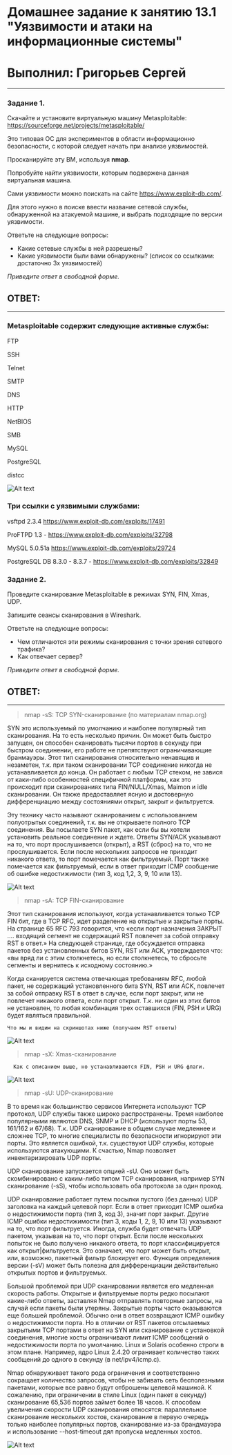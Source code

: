 # Домашнее задание к занятию 13.1 "Уязвимости и атаки на информационные системы"
# Выполнил: Григорьев Сергей
 

------

### Задание 1.

Скачайте и установите виртуальную машину Metasploitable: https://sourceforge.net/projects/metasploitable/

Это типовая ОС для экспериментов в области информационно безопасности, с которой следует начать при анализе уязвимостей.

Просканируйте эту ВМ, используя **nmap**.

Попробуйте найти уязвимости, которым подвержена данная виртуальная машина.

Сами уязвимости можно поискать на сайте https://www.exploit-db.com/.

Для этого нужно в поиске ввести название сетевой службы, обнаруженной на атакуемой машине, и выбрать подходящие по версии уязвимости.

Ответьте на следующие вопросы:

- Какие сетевые службы в ней разрешены?
- Какие уязвимости были вами обнаружены? (список со ссылками: достаточно 3х уязвимостей)
  
*Приведите ответ в свободной форме.*  


## ОТВЕТ:
------
### Metasploitable содержит следующие активные службы:

FTP

SSH

Telnet

SMTP

DNS

HTTP

NetBIOS

SMB

MySQL

PostgreSQL

distcc

![Alt text](https://github.com/greeksergius/homework/blob/main/13-1/asd/2022-11-18_20-17-43.png) 


### Три ссылки с уязвимыми службами:
vsftpd 2.3.4 https://www.exploit-db.com/exploits/17491

ProFTPD  1.3 -   https://www.exploit-db.com/exploits/32798

MySQL 5.0.51а https://www.exploit-db.com/exploits/29724 

PostgreSQL DB 8.3.0 - 8.3.7 - https://www.exploit-db.com/exploits/32849



### Задание 2.

Проведите сканирование Metasploitable в режимах SYN, FIN, Xmas, UDP.

Запишите сеансы сканирования в Wireshark.

Ответьте на следующие вопросы:

- Чем отличаются эти режимы сканирования с точки зрения сетевого трафика?
- Как отвечает сервер?

*Приведите ответ в свободной форме.*
## ОТВЕТ:
------

>  nmap -sS: TCP SYN-сканирование (по материалам nmap.org)

SYN это используемый по умолчанию и наиболее популярный тип сканирования. На то есть несколько причин. Он может быть быстро запущен, он способен сканировать тысячи портов в секунду при быстром соединении, его работе не препятствуют ограничивающие бранмауэры. Этот тип сканирования относительно ненавящив и незаметен, т.к. при таком сканировании TCP соединение никогда не устанавливается до конца. Он работает с любым TCP стеком, не завися от каки-либо особенностей специфичной платформы, как это происходит при сканированиях типа FIN/NULL/Xmas, Maimon и idle сканировании. Он также предоставляет ясную и достоверную дифференциацию между состояниями открыт, закрыт и фильтруется.

Эту технику часто называют сканированием с использованием полуотрытых соединений, т.к. вы не открываете полного TCP соединения. Вы посылаете SYN пакет, как если бы вы хотели установить реальное соединение и ждете. Ответы SYN/ACK указывают на то, что порт прослушивается (открыт), а RST (сброс) на то, что не прослушивается. Если после нескольких запросов не приходит никакого ответа, то порт помечается как фильтруемый. Порт также помечается как фильтруемый, если в ответ приходит ICMP сообщение об ошибке недостижимости (тип 3, код 1,2, 3, 9, 10 или 13).

![Alt text](https://github.com/greeksergius/homework/blob/main/13-1/asd/FYN.png) 

>  nmap -sА: TCP FIN-сканирование

Этот тип сканирования используют, когда устанавливается только TCP FIN бит, где в TCP RFC, идет разделение  на открытые и закрытые порты. На странице 65 RFC 793 говорится, что «если порт назначения ЗАКРЫТ .... входящий сегмент не содержащий RST повлечет за собой отправку RST в ответ.» На следующей странице, где обсуждается отправка пакетов без установленных битов SYN, RST или ACK, утверждается что: «вы вряд ли с этим столкнетесь, но если столкнетесь, то сбросьте сегменты и вернитесь к исходному состоянию.»

Когда сканируется система отвечающая требованиям RFC, любой пакет, не содержащий установленного бита SYN, RST или ACK, повлечет за собой отправку RST в ответ в случае, если порт закрыт, или не повлечет никакого ответа, если порт открыт. Т.к. ни один из этих битов не установлен, то любая комбинация трех оставшихся (FIN, PSH и URG) будет являться правильной. 

    Что мы и видим на скриншотах ниже (получаем RST ответы)

![Alt text](https://github.com/greeksergius/homework/blob/main/13-1/asd/SYN.png) 

> nmap -sX: Xmas-сканирование

      Как с описанием выше, но устанавливаются FIN, PSH и URG флаги.

![Alt text](https://github.com/greeksergius/homework/blob/main/13-1/asd/XMAS.png) 

>  nmap -sU: UDP-сканирование

В то время как большинство сервисов Интернета используют TCP протокол, UDP службы также широко распространены. Тремя наиболее популярными являются DNS, SNMP и DHCP (используют порты 53, 161/162 и 67/68). Т.к. UDP сканирование в общем случае медленнее и сложнее TCP, то многие специалисты по безопасности игнорируют эти порты. Это является ошибкой, т.к. существуют UDP службы, которые используются атакующими. К счастью, Nmap позволяет инвентаризировать UDP порты.

UDP сканирование запускается опцией -sU. Оно может быть скомбинировано с каким-либо типом TCP сканирования, например SYN сканирование (-sS), чтобы использовать оба протокола за один проход.

UDP сканирование работает путем посылки пустого (без данных) UDP заголовка на каждый целевой порт. Если в ответ приходит ICMP ошибка о недостижимости порта (тип 3, код 3), значит порт закрыт. Другие ICMP ошибки недостижимости (тип 3, коды 1, 2, 9, 10 или 13) указывают на то, что порт фильтруется. Иногда, служба будет отвечать UDP пакетом, указывая на то, что порт открыт. Если после нескольких попыток не было получено никакого ответа, то порт классифицируется как открыт|фильтруется. Это означает, что порт может быть открыт, или, возможно, пакетный фильтр блокирует его. Функция определения версии (-sV) может быть полезна для дифференциации действительно открытых портов и фильтруемых.

Большой проблемой при UDP сканировании является его медленная скорость работы. Открытые и фильтруемые порты редко посылают какие-либо ответы, заставляя Nmap отправлять повторные запросы, на случай если пакеты были утеряны. Закрытые порты часто оказываются еще большей проблемой. Обычно они в ответ возвращают ICMP ошибку о недостижимости порта. Но в отличии от RST пакетов отсылаемых закрытыми TCP портами в ответ на SYN или сканирование с установкой соединения, многие хосты ограничивают лимит ICMP сообщений о недостижимости порта по умолчанию. Linux и Solaris особенно строги в этом плане. Например, ядро Linux 2.4.20 огранивает количество таких сообщений до одного в секунду (в net/ipv4/icmp.c).

Nmap обнаруживает такого рода ограничения и соответственно сокращает количество запросов, чтобы не забивать сеть бесполезными пакетами, которые все равно будут отброшены целевой машиной. К сожалению, при ограничении в стиле Linux (один пакет в секунду) сканирование 65,536 портов займет более 18 часов. К способам увеличения скорости UDP сканирования относятся: параллельное сканирование нескольких хостов, сканирование в первую очередь только наиболее популярных портов, сканирование из-за брандмауэра и использование --host-timeout дял пропуска медленных хостов.
    
![Alt text](https://github.com/greeksergius/homework/blob/main/13-1/asd/udp%20.png) 
